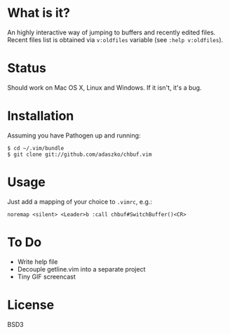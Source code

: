 # What is it?

An highly interactive way of jumping to buffers and recently edited files.
Recent files list is obtained via `v:oldfiles` variable (see `:help v:oldfiles`).

# Status

Should work on Mac OS X, Linux and Windows.  If it isn't, it's a bug.

# Installation

Assuming you have Pathogen up and running:

    $ cd ~/.vim/bundle
    $ git clone git://github.com/adaszko/chbuf.vim

# Usage

Just add a mapping of your choice to `.vimrc`, e.g.:

    noremap <silent> <Leader>b :call chbuf#SwitchBuffer()<CR>

# To Do

 * Write help file
 * Decouple getline.vim into a separate project
 * Tiny GIF screencast

# License

BSD3
